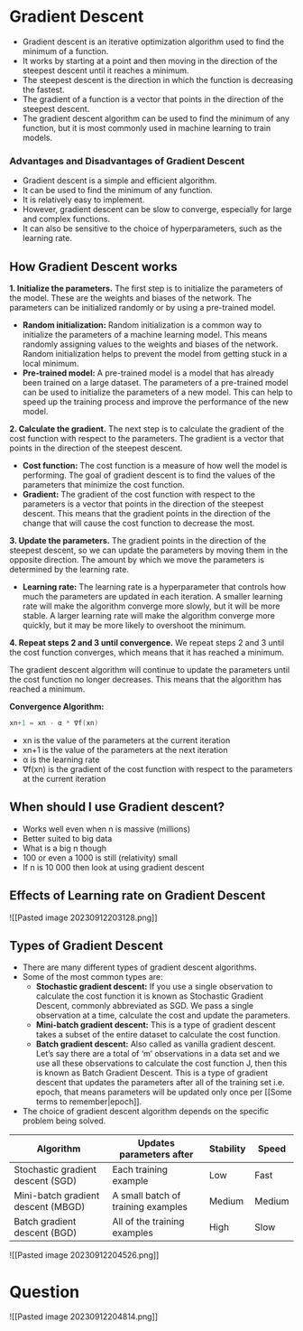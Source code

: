 # Gradient Descent

- Gradient descent is an iterative optimization algorithm used to find the minimum of a function.
- It works by starting at a point and then moving in the direction of the steepest descent until it reaches a minimum.
- The steepest descent is the direction in which the function is decreasing the fastest.
- The gradient of a function is a vector that points in the direction of the steepest descent.
- The gradient descent algorithm can be used to find the minimum of any function, but it is most commonly used in machine learning to train models.


### Advantages and Disadvantages of Gradient Descent

- Gradient descent is a simple and efficient algorithm.
- It can be used to find the minimum of any function.
- It is relatively easy to implement.
- However, gradient descent can be slow to converge, especially for large and complex functions.
- It can also be sensitive to the choice of hyperparameters, such as the learning rate.


## How Gradient Descent works

**1. Initialize the parameters.** The first step is to initialize the parameters of the model. These are the weights and biases of the network. The parameters can be initialized randomly or by using a pre-trained model.

- **Random initialization:** Random initialization is a common way to initialize the parameters of a machine learning model. This means randomly assigning values to the weights and biases of the network. Random initialization helps to prevent the model from getting stuck in a local minimum.
- **Pre-trained model:** A pre-trained model is a model that has already been trained on a large dataset. The parameters of a pre-trained model can be used to initialize the parameters of a new model. This can help to speed up the training process and improve the performance of the new model.

**2. Calculate the gradient.** The next step is to calculate the gradient of the cost function with respect to the parameters. The gradient is a vector that points in the direction of the steepest descent.

- **Cost function:** The cost function is a measure of how well the model is performing. The goal of gradient descent is to find the values of the parameters that minimize the cost function.
- **Gradient:** The gradient of the cost function with respect to the parameters is a vector that points in the direction of the steepest descent. This means that the gradient points in the direction of the change that will cause the cost function to decrease the most.

**3. Update the parameters.** The gradient points in the direction of the steepest descent, so we can update the parameters by moving them in the opposite direction. The amount by which we move the parameters is determined by the learning rate.

- **Learning rate:** The learning rate is a hyperparameter that controls how much the parameters are updated in each iteration. A smaller learning rate will make the algorithm converge more slowly, but it will be more stable. A larger learning rate will make the algorithm converge more quickly, but it may be more likely to overshoot the minimum.

**4. Repeat steps 2 and 3 until convergence.** We repeat steps 2 and 3 until the cost function converges, which means that it has reached a minimum.

The gradient descent algorithm will continue to update the parameters until the cost function no longer decreases. This means that the algorithm has reached a minimum.


**Convergence Algorithm:**
```go 
xn+1​ = xn - α * ∇f(xn​)
```
- xn​ is the value of the parameters at the current iteration
- xn+1​ is the value of the parameters at the next iteration
- α is the learning rate
- ∇f(xn​) is the gradient of the cost function with respect to the parameters at the current iteration

## When should I use Gradient descent?
- Works well even when n is massive (millions)
- Better suited to big data
- What is a big n though
- 100 or even a 1000 is still (relativity) small
- If n is 10 000 then look at using gradient descent

## Effects of Learning rate on Gradient Descent
![[Pasted image 20230912203128.png]]



## Types of Gradient Descent

- There are many different types of gradient descent algorithms.
- Some of the most common types are:
    - **Stochastic gradient descent:** If you use a single observation to calculate the cost function it is known as Stochastic Gradient Descent, commonly abbreviated as SGD. We pass a single observation at a time, calculate the cost and update the parameters.
    - **Mini-batch gradient descent:** This is a type of gradient descent takes a subset of the entire dataset to calculate the cost function.
    - **Batch gradient descent:** Also called as vanilla gradient descent. Let’s say there are a total of ‘m’ observations in a data set and we use all these observations to calculate the cost function J, then this is known as Batch Gradient Descent. This is a type of gradient descent that updates the parameters after all of the training set i.e. epoch, that means parameters will be updated only once per [[Some terms to remember|epoch]].
- The choice of gradient descent algorithm depends on the specific problem being solved.

|Algorithm   | Updates parameters after  | Stability  | Speed  |
|---|---|---|---|
|Stochastic gradient descent (SGD)|Each training example|Low|Fast|
|Mini-batch gradient descent (MBGD)|A small batch of training examples|Medium|Medium|
|Batch gradient descent (BGD)|All of the training examples|High|Slow|

![[Pasted image 20230912204526.png]]




# Question
![[Pasted image 20230912204814.png]]
